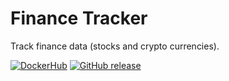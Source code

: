 # Finance Tracker

Track finance data (stocks and crypto currencies).

[![DockerHub](https://img.shields.io/badge/download-DockerHub-blue?logo=docker)](https://hub.docker.com/r/programie/financetracker)
[![GitHub release](https://img.shields.io/github/v/release/Programie/FinanceTracker)](https://github.com/Programie/FinanceTracker/releases/latest)